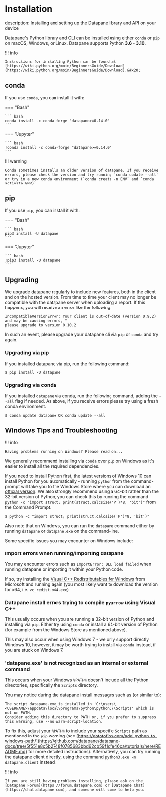 # Installation

description: Installing and setting up the Datapane library and API on your device

Datapane's Python library and CLI can be installed using either `conda` or `pip` on macOS, Windows, or Linux. Datapane supports Python **3.6 - 3.10**.

!!! info

    Instructions for installing Python can be found at [https://wiki.python.org/moin/BeginnersGuide/Download](https://wiki.python.org/moin/BeginnersGuide/Download).&#x20;

## conda

If you use `conda`, you can install it with:

=== "Bash"

    ``` bash
    conda install -c conda-forge "datapane>=0.14.0"
    ```

=== "Jupyter"

    ``` bash
    !conda install -c conda-forge "datapane>=0.14.0"
    ```

!!! warning

    Conda sometimes installs an older version of datapane. If you receive errors, please check the version and try running `conda update --all` or try in a new conda environment (`conda create -n ENV` and `conda activate ENV)`

## pip

If you use `pip`, you can install it with:

=== "Bash"

    ``` bash
    pip3 install -U datapane
    ```

=== "Jupyter"

    ``` bash
    !pip3 install -U datapane
    ```

## Upgrading

We upgrade datapane regularly to include new features, both in the client and on the hosted version. From time to time your client may no longer be compatible with the datapane server when uploading a report. If this happens, you will receive an error like the following:&#x20;

```
IncompatibleVersionError: Your client is out-of-date (version 0.9.2) and may be causing errors, "
please upgrade to version 0.10.2
```

In such an event, please upgrade your datapane cli via `pip` or `conda` and try again.

### Upgrading via pip

If you installed datapane via pip, run the following command:

```
$ pip install -U datapane
```

### Upgrading via conda

If you installed `datapane` via conda, run the following command, adding the `--all` flag if needed. As above, if you receive errors please try using a fresh conda environment.

```
$ conda update datapane OR conda update --all
```

## Windows Tips and Troubleshooting

!!! info

    Having problems running on Windows? Please read on...

We generally recommend installing via `conda` over `pip` on Windows as it's easier to install all the required dependencies.

If you need to install Python first, the latest versions of Windows 10 can install Python for you automatically - running `python` from the command-prompt will take you to the Windows Store where you can download an [official version](https://docs.python.org/3/using/windows.html#the-microsoft-store-package). We also strongly recommend using a 64-bit rather than the 32-bit version of Python, you can check this by running the command `python -c "import struct; print(struct.calcsize('P')*8, 'bit')"` from the Command Prompt.

```
$ python -c "import struct; print(struct.calcsize('P')*8, 'bit')"
```

Also note that on Windows, you can run the `datapane` command either by running `datapane` or `datapane.exe` on the command-line.

Some specific issues you may encounter on Windows include:

### Import errors when running/importing datapane

You may encounter errors such as `ImportError: DLL load failed` when running datapane or importing it within your Python code.

If so, try installing the [Visual C++ Redistributables for Windows](https://support.microsoft.com/en-us/help/2977003/the-latest-supported-visual-c-downloads) from Microsoft and running again (you most likely want to download the version for x64, i.e. `vc_redist.x64.exe`)

### Datapane install errors trying to compile `pyarrow` using Visual C++

This usually occurs when you are running a 32-bit version of Python and installing via `pip`. Either try using `conda` or install a 64-bit version of Python (for example from the Windows Store as mentioned above).

This may also occur when using Windows 7 - we only support directly Windows 10, however, it may be worth trying to install via `conda` instead, if you are stuck on Windows 7.

### 'datapane.exe' is not recognized as an internal or external command

This occurs when your Windows `%PATH%` doesn't include all the Python directories, specifically the `Scripts` directory.

You may notice during the datapane install messages such as (or similar to):

```
The script datapane.exe is installed in 'C:\users\<USERNAME>\appdata\local\programs\python\python37\Scripts' which is not on PATH.
Consider adding this directory to PATH or, if you prefer to suppress this warning, use --no-warn-script-location.
```

To fix this, adjust your `%PATH%` to include your specific `Scripts` path as mentioned in the `pip` warning (see [https://datatofish.com/add-python-to-windows-path/](https://github.com/datapane/datapane-docs/tree/5f551e8c5b2748f0785683bbd62cb59f1dfe46ca/tutorials/here/README.md) for more detailed instructions). Alternatively, you can try running the datapane client directly, using the command `python3.exe -m datapane.client` instead.

!!! info

    If you are still having problems installing, please ask on the [Datapane Forum](https://forum.datapane.com) or [Datapane Chat](https://chat.datapane.com), and someone will come to help you.
